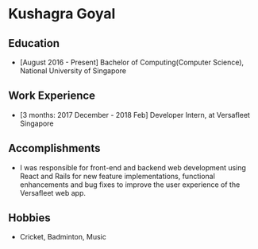 # Kushagra Goyal

## Education

* [August 2016 - Present] Bachelor of Computing(Computer Science), National University of Singapore

## Work Experience

* [3 months: 2017 December - 2018 Feb] Developer Intern, at Versafleet Singapore

## Accomplishments

* I was responsible for front-end and backend web development using React and Rails for new feature implementations, functional enhancements and bug fixes to improve the user experience of the Versafleet web app.

## Hobbies

* Cricket, Badminton, Music
